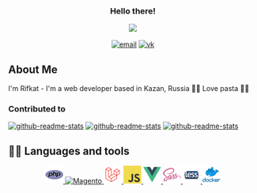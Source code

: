 <h3 align="center">
  Hello there!
</h3>

<p align="center">
  <img src="https://media.giphy.com/media/QYkX9IMHthYn0Y3pcG/giphy.gif">
</p>

<!-- Badges template - https://github.com/badges/shields -->
<!-- View counter - https://github.com/DenverCoder1/Simple-View-Counter -->
<p align="center">
  <a href="mailto:adrifkat@gmail.com">
    <img alt="email" title="Send me Email" src="https://img.shields.io/badge/-adrifkat@gmail.com-c14438?style=for-the-badge&logo=Gmail&logoColor=white&link=mailto:adrifkat@gmail.com"/></a>
  <a href="https://vk.com/id44025906">
    <img alt="vk" title="Write me on VK" src="https://img.shields.io/badge/-id44025906-5181b8?style=for-the-badge&logo=Vk&logoColor=white&link=https://vk.com/id44025906"/>
  </a>
</p>

## About Me

I'm Rifkat - I'm a web developer based in Kazan, Russia 👨‍💻 Love pasta 🍝🖤

### Contributed to

<p align="left">
  <a href="https://github.com/echo-magento/docker-magento2">
    <img width="282" src="https://denvercoder1-github-readme-stats.vercel.app/api/pin/?username=echo-magento&repo=docker-magento2&theme=react&bg_color=0D1117&hide_border=true" alt="github-readme-stats"></a>
  <a href="https://github.com/adrifkat/grumphp-stylelint-task">
    <img width="282" src="https://denvercoder1-github-readme-stats.vercel.app/api/pin/?username=adrifkat&repo=grumphp-stylelint-task&theme=react&bg_color=0D1117&hide_border=true" alt="github-readme-stats"></a>
   <a href="https://github.com/adrifkat/cryptopanic">
    <img width="282" src="https://denvercoder1-github-readme-stats.vercel.app/api/pin/?username=adrifkat&repo=cryptopanic&theme=react&bg_color=0D1117&hide_border=true" alt="github-readme-stats"></a>
</p>

## 👨‍💻 Languages and tools

<p align="center"> 
  <a href="https://github.com/topics/php">
    <img alt="PHP" title="PHP" height="36px" src="https://raw.githubusercontent.com/github/explore/ccc16358ac4530c6a69b1b80c7223cd2744dea83/topics/php/php.png">
  </a>
  <a href="https://github.com/topics/magento">
    <img alt="Magento" title="Magento" height="36px" src="https://i.imgur.com/d8QEHRb.png">
  </a>
  <a href="https://github.com/topics/laravel">
    <img alt="Laravel" title="Laravel" height="36px" src="https://raw.githubusercontent.com/github/explore/56a826d05cf762b2b50ecbe7d492a839b04f3fbf/topics/laravel/laravel.png">
  </a>
  <a href="https://github.com/topics/javascript">
    <img alt="JavaScript" title="JavaScript" height="36px" src="https://raw.githubusercontent.com/github/explore/80688e429a7d4ef2fca1e82350fe8e3517d3494d/topics/javascript/javascript.png">
  </a>
  <a href="https://github.com/topics/vue">
    <img alt="Vue" title="Vue" height="36px" src="https://raw.githubusercontent.com/github/explore/80688e429a7d4ef2fca1e82350fe8e3517d3494d/topics/vue/vue.png">
  </a>
  <a href="https://github.com/topics/sass">
    <img alt="Sass" title="Sass" height="36px" src="https://raw.githubusercontent.com/github/explore/80688e429a7d4ef2fca1e82350fe8e3517d3494d/topics/sass/sass.png">
  </a>
  <a href="https://github.com/topics/less">
    <img alt="Less" title="Less" height="36px" src="https://raw.githubusercontent.com/github/explore/3783a65676ba479267fec803885f070760fee4ac/topics/less/less.png">
  </a>
  <a href="https://github.com/topics/docker">
    <img alt="Docker" title="Docker" height="36px" src="https://raw.githubusercontent.com/github/explore/80688e429a7d4ef2fca1e82350fe8e3517d3494d/topics/docker/docker.png">
  </a>
</p>
